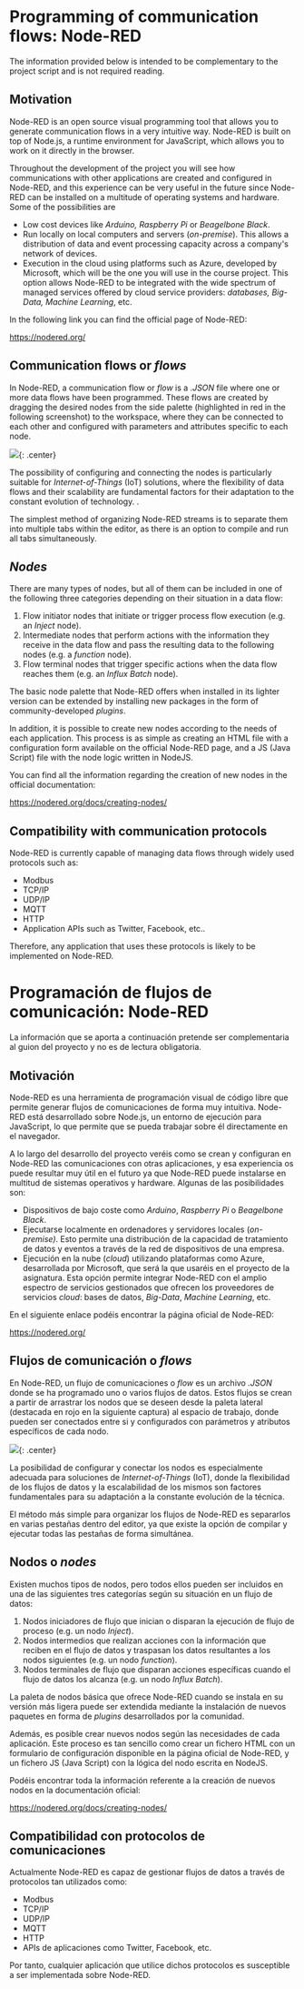 <!-- multilingual suffix: en, es -->

<!-- [en] -->

# Programming of communication flows: Node-RED

The information provided below is intended to be complementary to the project script and is not required reading.
## Motivation

Node-RED is an open source visual programming tool that allows you to generate communication flows in a very intuitive way. Node-RED is built on top of Node.js, a runtime environment for JavaScript, which allows you to work on it directly in the browser.

Throughout the development of the project you will see how communications with other applications are created and configured in Node-RED, and this experience can be very useful in the future since Node-RED can be installed on a multitude of operating systems and hardware. Some of the possibilities are

- Low cost devices like *Arduino, Raspberry Pi* or *Beagelbone Black*.
- Run locally on local computers and servers (*on-premise*). This allows a distribution of data and event processing capacity across a company's network of devices.
- Execution in the cloud using platforms such as Azure, developed by Microsoft, which will be the one you will use in the course project. This option allows Node-RED to be integrated with the wide spectrum of managed services offered by cloud service providers: *databases, Big-Data, Machine Learning*, etc.

In the following link you can find the official page of Node-RED:

<https://nodered.org/>

## Communication flows or *flows*

In Node-RED, a communication flow or *flow* is a .*JSON* file where one or more data flows have been programmed. These flows are created by dragging the desired nodes from the side palette (highlighted in red in the following screenshot) to the workspace, where they can be connected to each other and configured with parameters and attributes specific to each node.

![](img/5_0.png){: .center}


The possibility of configuring and connecting the nodes is particularly suitable for *Internet-of-Things* (IoT) solutions, where the flexibility of data flows and their scalability are fundamental factors for their adaptation to the constant evolution of technology. .

The simplest method of organizing Node-RED streams is to separate them into multiple tabs within the editor, as there is an option to compile and run all tabs simultaneously.

## *Nodes*

There are many types of nodes, but all of them can be included in one of the following three categories depending on their situation in a data flow:

1. Flow initiator nodes that initiate or trigger process flow execution (e.g. an *Inject* node).
1. Intermediate nodes that perform actions with the information they receive in the data flow and pass the resulting data to the following nodes (e.g. a *function* node).
1. Flow terminal nodes that trigger specific actions when the data flow reaches them (e.g. an *Influx Batch* node).

The basic node palette that Node-RED offers when installed in its lighter version can be extended by installing new packages in the form of community-developed *plugins*.

In addition, it is possible to create new nodes according to the needs of each application. This process is as simple as creating an HTML file with a configuration form available on the official Node-RED page, and a JS (Java Script) file with the node logic written in NodeJS.

You can find all the information regarding the creation of new nodes in the official documentation:

<https://nodered.org/docs/creating-nodes/>

## Compatibility with communication protocols

Node-RED is currently capable of managing data flows through widely used protocols such as:

- Modbus
- TCP/IP
- UDP/IP
- MQTT
- HTTP
- Application APIs such as Twitter, Facebook, etc..

Therefore, any application that uses these protocols is likely to be implemented on Node-RED.

<!-- [es] -->

# Programación de flujos de comunicación: Node-RED 

La información que se aporta a continuación pretende ser complementaria al guion del proyecto y no es de lectura obligatoria.

## Motivación

Node-RED es una herramienta de programación visual de código libre que permite generar flujos de comunicaciones de forma muy intuitiva. Node-RED está desarrollado sobre Node.js, un entorno de ejecución para JavaScript, lo que permite que se pueda trabajar sobre él directamente en el navegador.

A lo largo del desarrollo del proyecto veréis como se crean y configuran en Node-RED las comunicaciones con otras aplicaciones, y esa experiencia os puede resultar muy útil en el futuro ya que Node-RED puede instalarse en multitud de sistemas operativos y hardware. Algunas de las posibilidades son:

- Dispositivos de bajo coste como *Arduino*, *Raspberry Pi* o *Beagelbone Black*.
- Ejecutarse localmente en ordenadores y servidores locales (*on-premise)*. Esto permite una distribución de la capacidad de tratamiento de datos y eventos a través de la red de dispositivos de una empresa.
- Ejecución en la nube (*cloud*) utilizando plataformas como Azure, desarrollada por Microsoft, que será la que usaréis en el proyecto de la asignatura. Esta opción permite integrar Node-RED con el amplio espectro de servicios gestionados que ofrecen los proveedores de servicios *cloud*: bases de datos, *Big-Data*, *Machine Learning*, etc. 

En el siguiente enlace podéis encontrar la página oficial de Node-RED:

<https://nodered.org/>

## Flujos de comunicación o *flows*

En Node-RED, un flujo de comunicaciones o *flow* es un archivo *.JSON* donde se ha programado uno o varios flujos de datos. Estos flujos se crean a partir de arrastrar los nodos que se deseen desde la paleta lateral (destacada en rojo en la siguiente captura) al espacio de trabajo, donde pueden ser conectados entre si y configurados con parámetros y atributos específicos de cada nodo.

![](img/5_0.png){: .center}

La posibilidad de configurar y conectar los nodos es especialmente adecuada para soluciones de *Internet-of-Things* (IoT), donde la flexibilidad de los flujos de datos y la escalabilidad de los mismos son factores fundamentales para su adaptación a la constante evolución de la técnica.

El método más simple para organizar los flujos de Node-RED es separarlos en varias pestañas dentro del editor, ya que existe la opción de compilar y ejecutar todas las pestañas de forma simultánea.

## Nodos o *nodes*

Existen muchos tipos de nodos, pero todos ellos pueden ser incluidos en una de las siguientes tres categorías según su situación en un flujo de datos:

1. Nodos iniciadores de flujo que inician o disparan la ejecución de flujo de proceso (e.g. un nodo *Inject*).
1. Nodos intermedios que realizan acciones con la información que reciben en el flujo de datos y traspasan los datos resultantes a los nodos siguientes (e.g. un nodo *function*).
1. Nodos terminales de flujo que disparan acciones específicas cuando el flujo de datos los alcanza (e.g. un nodo *Influx Batch*).

La paleta de nodos básica que ofrece Node-RED cuando se instala en su versión más ligera puede ser extendida mediante la instalación de nuevos paquetes en forma de *plugins* desarrollados por la comunidad.

Además, es posible crear nuevos nodos según las necesidades de cada aplicación. Este proceso es tan sencillo como crear un fichero HTML con un formulario de configuración disponible en la página oficial de Node-RED, y un fichero JS (Java Script) con la lógica del nodo escrita en NodeJS.

Podéis encontrar toda la información referente a la creación de nuevos nodos en la documentación oficial:

<https://nodered.org/docs/creating-nodes/>

## Compatibilidad con protocolos de comunicaciones

Actualmente Node-RED es capaz de gestionar flujos de datos a través de protocolos tan utilizados como:

- Modbus
- TCP/IP
- UDP/IP
- MQTT
- HTTP
- APIs de aplicaciones como Twitter, Facebook, etc.

Por tanto, cualquier aplicación que utilice dichos protocolos es susceptible a ser implementada sobre Node-RED.